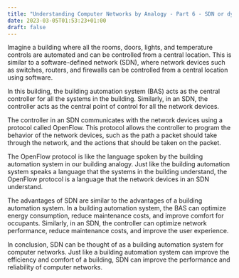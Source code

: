 ```yaml
---
title: "Understanding Computer Networks by Analogy - Part 6 - SDN or dynamic floor arrangement"
date: 2023-03-05T01:53:23+01:00
draft: false
---
```


Imagine a building where all the rooms, doors, lights, and temperature controls are automated and can be controlled from a central location. This is similar to a software-defined network (SDN), where network devices such as switches, routers, and firewalls can be controlled from a central location using software.


In this building, the building automation system (BAS) acts as the central controller for all the systems in the building. Similarly, in an SDN, the controller acts as the central point of control for all the network devices.

The controller in an SDN communicates with the network devices using a protocol called OpenFlow. This protocol allows the controller to program the behavior of the network devices, such as the path a packet should take through the network, and the actions that should be taken on the packet.

The OpenFlow protocol is like the language spoken by the building automation system in our building analogy. Just like the building automation system speaks a language that the systems in the building understand, the OpenFlow protocol is a language that the network devices in an SDN understand.

The advantages of SDN are similar to the advantages of a building automation system. In a building automation system, the BAS can optimize energy consumption, reduce maintenance costs, and improve comfort for occupants. Similarly, in an SDN, the controller can optimize network performance, reduce maintenance costs, and improve the user experience.

In conclusion, SDN can be thought of as a building automation system for computer networks. Just like a building automation system can improve the efficiency and comfort of a building, SDN can improve the performance and reliability of computer networks.
